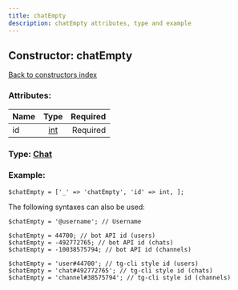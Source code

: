 ```yaml
---
title: chatEmpty
description: chatEmpty attributes, type and example
---
```

## Constructor: chatEmpty  
[Back to constructors index](index.md)



### Attributes:

| Name     |    Type       | Required |
|----------|:-------------:|---------:|
|id|[int](../types/int.md) | Required|



### Type: [Chat](../types/Chat.md)


### Example:

```
$chatEmpty = ['_' => 'chatEmpty', 'id' => int, ];
```  

The following syntaxes can also be used:

```
$chatEmpty = '@username'; // Username

$chatEmpty = 44700; // bot API id (users)
$chatEmpty = -492772765; // bot API id (chats)
$chatEmpty = -10038575794; // bot API id (channels)

$chatEmpty = 'user#44700'; // tg-cli style id (users)
$chatEmpty = 'chat#492772765'; // tg-cli style id (chats)
$chatEmpty = 'channel#38575794'; // tg-cli style id (channels)
```